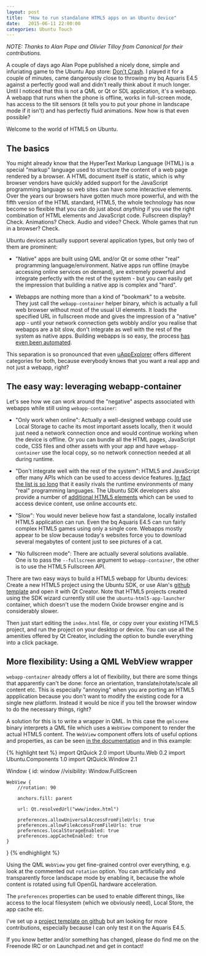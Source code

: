 ```yaml
---
layout: post
title:  "How to run standalone HTML5 apps on an Ubuntu device"
date:   2015-06-11 22:00:00
categories: Ubuntu Touch
---
```


*NOTE: Thanks to Alan Pope and Olivier Tilloy from Canonical for their contributions.*


A couple of days ago Alan Pope published a nicely done, simple and infuriating game to the Ubuntu App store: [Don't Crash][dontcrash-appexplorer]. I played it for a couple of minutes, came dangerously close to throwing my bq Aquaris E4.5 against a perfectly good wall and didn't really think about it much longer. Until I noticed that this is not a QML or Qt or SDL application, it's a webapp. A webapp that runs when the phone is offline, works in full-screen mode, has access to the tilt sensors (it tells you to put your phone in landscape mode if it isn't) and has perfectly fluid animations. Now how is that even possible?

Welcome to the world of HTML5 on Ubuntu.


## The basics

You might already know that the HyperText Markup Language (HTML) is a special "markup" language used to structure the content of a web page rendered by a browser. A HTML document itself is static, which is why browser vendors have quickly added support for the JavaScript programming language so web sites can have some interactive elements. Over the years our browsers have gotten much more powerful, and with the fifth version of the HTML standard, HTML5, the whole technology has now become so flexible that you can do just about *anything* if you use the right combination of HTML elements and JavaScript code. Fullscreen display? Check. Animations? Check. Audio and video? Check. Whole games that run in a browser? Check.

Ubuntu devices actually support several application types, but only two of them are prominent:

* "Native" apps are built using QML and/or Qt or some other "real" programming language/environment. Native apps run offline (maybe accessing online services on demand), are extremely powerful and integrate perfectly with the rest of the system - but you can easily get the impression that building a native app is complex and "hard".

* Webapps are nothing more than a kind of "bookmark" to a website. They just call the `webapp-container` helper binary, which is actually a full web browser without most of the usual UI elements. It loads the specified URL in fullscreen mode and gives the impression of a "native" app - until your network connection gets wobbly and/or you realise that webapps are a bit slow, don't integrate as well with the rest of the system as native apps. Building webapps is so easy, the process [has even been automated][webapp-generator].

This separation is so pronounced that even [uAppExplorer][appexplorer] offers different categories for both, because everybody knows that you want a real app and not just a webapp, right?


## The easy way: leveraging webapp-container

Let's see how we can work around the "negative" aspects associated with webapps while still using `webapp-container`:

* "Only work when online": Actually a well-designed webapp could use Local Storage to cache its most important assets locally, then it would just need a network connection once and would continue working when the device is offline. Or you can bundle all the HTML pages, JavaScript code, CSS files and other assets with your app and have `webapp-container` use the local copy, so no network connection needed at all during runtime.

* "Don't integrate well with the rest of the system": HTML5 and JavaScript offer many APIs which can be used to access device features. [In fact the list is so long][html5-javascript-api] that it easily rivals the runtime environments of many "real" programming languages. The Ubuntu SDK developers also provide a number of [additional HTML5 elements][html5-sdk] which can be used to access device content, use online accounts etc.

* "Slow": You would never believe how fast a standalone, locally installed HTML5 application can run. Even the bq Aquaris E4.5 can run fairly complex HTML5 games using only a single core. Webapps mostly appear to be slow because today's websites force you to download several megabytes of content just to see pictures of a cat.

* "No fullscreen mode": There are actually several solutions available. One is to pass the `--fullscreen` argument to `webapp-container`, the other is to use the HTML5 Fullscreen API.

There are two easy ways to build a HTML5 webapp for Ubuntu devices: Create a new HTML5 project using the Ubuntu SDK, or use Alan's [github template][github-popey-html5-template] and open it with Qt Creator. Note that HTML5 projects created using the SDK wizard currently still use the `ubuntu-html5-app-launcher` container, which doesn't use the modern Oxide browser engine and is considerably slower.

Then just start editing the `index.html` file, or copy over your existing HTML5 project, and run the project on your desktop or device. You can use all the amenities offered by Qt Creator, including the option to bundle everything into a click package.


## More flexibility: Using a QML WebView wrapper

`webapp-container` already offers a lot of flexibility, but there are some things that apparently can't be done: force an orientation, translate/rotate/scale all content etc. This is especially "annoying" when you are porting an HTML5 appplication because you don't want to modify the existing code for a single new platform. Instead it would be nice if you tell the browser window to do the necessary things, right?

A solution for this is to write a wrapper in QML. In this case the `qmlscene` binary interprets a QML file which uses a `WebView` component to render the actual HTML5 content. The `WebView` component offers lots of useful options and properties, as can be seen [in the documentation][webview-sdk] and in this example:

{% highlight text %}
import QtQuick 2.0
import Ubuntu.Web 0.2
import Ubuntu.Components 1.0
import QtQuick.Window 2.1

Window {
    id: window
    //visibility: Window.FullScreen

    WebView {
        //rotation: 90

        anchors.fill: parent

        url: Qt.resolvedUrl("www/index.html")

        preferences.allowUniversalAccessFromFileUrls: true
        preferences.allowFileAccessFromFileUrls: true
        preferences.localStorageEnabled: true
        preferences.appCacheEnabled: true
    }
}
{% endhighlight %}

Using the QML `WebView` you get fine-grained control over everything, e.g. look at the commented out `rotation` option. You can artificially and transparently force landscape mode by enabling it, because the whole content is rotated using full OpenGL hardware acceleration.

The `preferences` properties can be used to enable different things, like access to the local filesystem (which we obviously need), Local Store, the app cache etc.

I've set up a [project template on github][github-sturmflut-html5-webview] but am looking for more contributions, especially because I can only test it on the Aquaris E4.5.





If you know better and/or something has changed, please do find me on the Freenode IRC or on Launchpad.net and get in contact!


[dontcrash-appexplorer]: https://uappexplorer.com/app/dontcrash.popey

[webapp-generator]: https://developer.ubuntu.com/webapp-generator/

[appexplorer]: https://uappexplorer.com/

[html5-sdk]: https://developer.ubuntu.com/api/html5/current/

[html5-javascript-api]: http://html5index.org/

[github-popey-html5-template]: https://github.com/popey/ubuntu-html5-template

[github-sturmflut-html5-webview]: https://github.com/Sturmflut/ubuntu-html5-webview-template

[webview-sdk]: https://developer.ubuntu.com/api/apps/qml/sdk-14.10/Ubuntu.Web.WebView/

